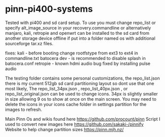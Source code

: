 # pinn-pi400-systems

Tested with pi400 and sd card setup. To use you must change repo_list or specify alt_image_source in your recovery.commandline or alternatively manjaro, kali, retropie and openwrt can be installed to the sd card from another storage device offline if put into a folder named os with additional sourceforge tar.xz files.

fixes: kali - before booting change rootfstype from ext3 to ext4 in commandline.txt
       batocera dev - is recommended to disable splash in batocera.conf
       retropie - known hdmi audio bug fixed by installing pulse audio

The testing folder contains some personal customizations, the repo_list.json there is my current 512gb sd card partitioning layout so dont use that one most likely,
The repo_list_34px.json , repo_list_40px.json , or repo_list_original.json can be used to change icons. 34px is slightly smaller in size allowing 9 os to show at once on the main screen. You may need to delete the icons in your icons cache folder in settings partition for the images to refresh.

Main Pinn Os and wikis found here https://github.com/procount/pinn
Script I used to convert new images here https://github.com/sakaki-/pinnify
Website to help change partition sizes https://pinn.mjh.nz/
